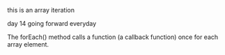 this is an array iteration 

day 14 going forward everyday 

The forEach() method calls a function (a callback function) once for each array element.